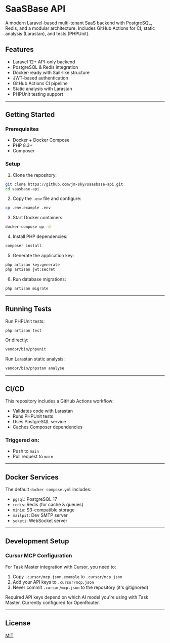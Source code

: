 # SaaSBase API

A modern Laravel-based multi-tenant SaaS backend with PostgreSQL, Redis, and a modular architecture. Includes GitHub Actions for CI, static analysis (Larastan), and tests (PHPUnit).

## Features

- Laravel 12+ API-only backend
- PostgreSQL & Redis integration
- Docker-ready with Sail-like structure
- JWT-based authentication
- GitHub Actions CI pipeline
- Static analysis with Larastan
- PHPUnit testing support

---

## Getting Started

### Prerequisites

- Docker + Docker Compose
- PHP 8.3+
- Composer

### Setup

1. Clone the repository:

```bash
git clone https://github.com/jm-sky/saasbase-api.git
cd saasbase-api
```

2. Copy the `.env` file and configure:

```bash
cp .env.example .env
```

3. Start Docker containers:

```bash
docker-compose up -d
```

4. Install PHP dependencies:

```bash
composer install
```

5. Generate the application key:

```bash
php artisan key:generate
php artisan jwt:secret
```

6. Run database migrations:

```bash
php artisan migrate
```

---

## Running Tests

Run PHPUnit tests:

```bash
php artisan test
```

Or directly:

```bash
vendor/bin/phpunit
```

Run Larastan static analysis:

```bash
vendor/bin/phpstan analyse
```

---

## CI/CD

This repository includes a GitHub Actions workflow:

- Validates code with Larastan
- Runs PHPUnit tests
- Uses PostgreSQL service
- Caches Composer dependencies

### Triggered on:

- Push to `main`
- Pull request to `main`

---

## Docker Services

The default `docker-compose.yml` includes:

- `pgsql`: PostgreSQL 17
- `redis`: Redis (for cache & queues)
- `minio`: S3-compatible storage
- `mailpit`: Dev SMTP server
- `soketi`: WebSocket server

---

## Development Setup

### Cursor MCP Configuration

For Task Master integration with Cursor, you need to:

1. Copy `.cursor/mcp.json.example` to `.cursor/mcp.json`
2. Add your API keys to `.cursor/mcp.json`
3. Never commit `.cursor/mcp.json` to the repository (it's gitignored)

Required API keys depend on which AI model you're using with Task Master. Currently configured for OpenRouter.

---

## License

[MIT](LICENSE)
